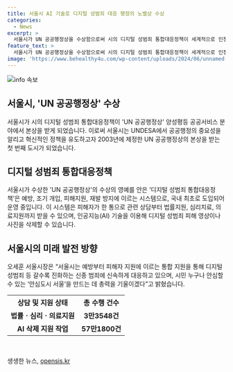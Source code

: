 ```yaml
---
title: 서울시 AI 기술로 디지털 성범죄 대응 행정의 노벨상 수상
categories:
  - News
excerpt: >
  서울시가 UN 공공행정상을 수상함으로써 시의 디지털 성범죄 통합대응정책이 세계적으로 인정받았다. 시는 양성평등 공공서비스 분야에서 73개국, 400개 정책 중 본상을 받았으며, 이에 대한 시상식은 오는 26일 인천에서 열릴 예정이다. 또한, 서울시의 디지털 성범죄 통합대응정책은 AI 기술을 활용하여 피해 영상 57만건을 삭제하고, 피해자 지원을 위한 원스톱 지원 시스템을 구축하였다. 이러한 성과로 인해 오세훈 시장은 안심도시 서울을 만들기 위해 노력하고 있다고 전했다.
feature_text: >
  서울시가 UN 공공행정상을 수상함으로써 시의 디지털 성범죄 통합대응정책이 세계적으로 인정받았다. 시는 양성평등 공공서비스 분야에서 73개국, 400개 정책 중 본상을 받았으며, 이에 대한 시상식은 오는 26일 인천에서 열릴 예정이다. 또한, 서울시의 디지털 성범죄 통합대응정책은 AI 기술을 활용하여 피해 영상 57만건을 삭제하고, 피해자 지원을 위한 원스톱 지원 시스템을 구축하였다. 이러한 성과로 인해 오세훈 시장은 안심도시 서울을 만들기 위해 노력하고 있다고 전했다.
image: 'https://www.behealthy4u.com/wp-content/uploads/2024/06/unnamed-file.png'
---
```


<p><img src="https://www.behealthy4u.com/wp-content/uploads/2024/06/unnamed-file.png" alt="info 속보" /></p>

<h2 data-ke-size="size26">서울시, 'UN 공공행정상' 수상</h2>

<p data-ke-size="size16">서울시가 시의 디지털 성범죄 통합대응정책이 'UN 공공행정상' 양성평등 공공서비스 분야에서 본상을 받게 되었습니다. 이로써 서울시는 UNDESA에서 공공행정의 중요성을 알리고 혁신적인 정책을 유도하고자 2003년에 제정한 UN 공공행정상의 본상을 받는 첫 번째 도시가 되었습니다.</p>

<h2 data-ke-size="size26">디지털 성범죄 통합대응정책</h2>

<p data-ke-size="size16">서울시가 수상한 'UN 공공행정상'의 수상의 영예를 안은 ‘디지털 성범죄 통합대응정책’은 예방, 조기 개입, 피해지원, 재발 방지에 이르는 시스템으로, 국내 최초로 도입되어 운영 중입니다. 이 시스템은 피해자가 한 통으로 관련 상담부터 법률지원, 심리치료, 의료지원까지 받을 수 있으며, 인공지능(AI) 기술을 이용해 디지털 성범죄 피해 영상이나 사진을 삭제할 수 있습니다.</p>

<h2 data-ke-size="size26">서울시의 미래 발전 방향</h2>

<p data-ke-size="size16">오세훈 서울시장은 “서울시는 예방부터 피해자 지원에 이르는 통합 지원을 통해 디지털 성범죄 등 갈수록 진화하는 신종 범죄에 신속하게 대응하고 있으며, 시민 누구나 안심할 수 있는 ‘안심도시 서울’을 만드는 데 총력을 기울이겠다”고 밝혔습니다.</p>

<table>
    <tr>
        <th>상담 및 지원 상태</th>
        <th>총 수행 건수</th>
    </tr>
    <tr>
        <td style="text-align: center; height: 17px;"><b>법률ㆍ심리ㆍ의료지원</b></td>
        <td style="text-align: center; height: 17px;"><b>3만3548건</b></td>
    </tr>
    <tr>
        <td style="text-align: center; height: 17px;"><b>AI 삭제 지원 작업</b></td>
        <td style="text-align: center; height: 17px;"><b>57만1800건</b></td>
    </tr>
</table>

<p data-ke-size="size16">&nbsp;</p>
생생한 뉴스, <a href="https://opensis.kr" rel="dofollow">opensis.kr</a>


